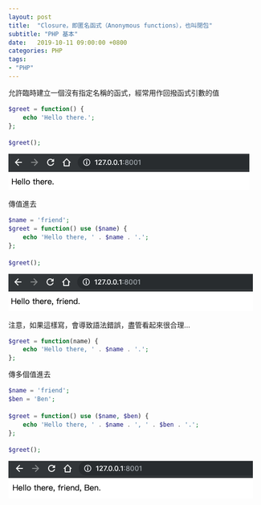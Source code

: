 ```yaml
---
layout: post
title:  "Closure，即匿名函式（Anonymous functions），也叫閉包"
subtitle: "PHP 基本"
date:   2019-10-11 09:00:00 +0800
categories: PHP
tags:
- "PHP"
---
```


允許臨時建立一個沒有指定名稱的函式，經常用作回撥函式引數的值

```php
$greet = function() {
    echo 'Hello there.';
};

$greet();
```

![Untitled](/images/2019-10-11/2019-10-11-01.png)

傳值進去

```php
$name = 'friend';
$greet = function() use ($name) {
    echo 'Hello there, ' . $name . '.';
};

$greet();
```

![Untitled](/images/2019-10-11/2019-10-11-02.png)

注意，如果這樣寫，會導致語法錯誤，盡管看起來很合理...

```php
$greet = function(name) {
    echo 'Hello there, ' . $name . '.';
};
```

傳多個值進去

```php
$name = 'friend';
$ben = 'Ben';

$greet = function() use ($name, $ben) {
    echo 'Hello there, ' . $name . ', ' . $ben . '.';
};

$greet();
```

![Untitled](/images/2019-10-11/2019-10-11-03.png)